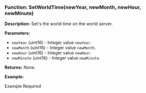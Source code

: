 ### Function: SetWorldTime(newYear, newMonth, newHour, newMinute)

**Description:**
Set's the world time on the world server.

**Parameters:**
- `newYear` (uint16) - Integer value `newYear`.
- `newMonth` (uint16) - Integer value `newMonth`.
- `newHour` (uint16) - Integer value `newHour`.
- `newMinute` (uint16) - Integer value `newMinute`.

**Returns:** None.

**Example:**

Example Required
